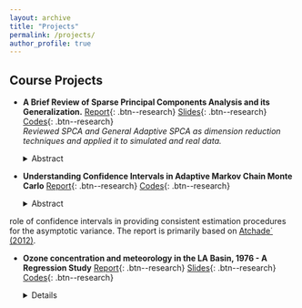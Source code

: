 ```yaml
---
layout: archive
title: "Projects"
permalink: /projects/
author_profile: true
---
```


## Course Projects

- **A Brief Review of Sparse Principal Components Analysis and its Generalization.**  [Report](https://github.com/ArkaB-DS/SPCA/blob/main/Multivariate_Project.pdf){: .btn--research} [Slides](https://github.com/ArkaB-DS/SPCA/blob/main/Multivariate_Project__slides_.pdf){: .btn--research} [Codes](https://github.com/ArkaB-DS/SPCA){: .btn--research}   
_Reviewed SPCA and General Adaptive SPCA as dimension reduction techniques and applied it to simulated and real data._
  <details>
      <summary>Abstract</summary>
  
  <blockquote>Principal Component Analysis is a widely studied methodology as it is a useful technique for dimension reduction. In this report, we discuss Sparse Principal Component Analysis (SPCA), which is a modification over PCA. This method is able to resolve the interpretation issue of PCA. Additionally, it provides sparse loadings to the principal components. The main idea of SPCA comes from the relationship between PCA problem and regression analysis. We also discuss GAS-PCA, which is a generalization over SPCA and this method performs better than SPCA, even in finite sample cases. Our report is mainly based on [Zou et al. (2006)](https://doi.org/10.1198/106186006X113430) and its extension [Leng and Wang (2009)](https://doi.org/10.1198/jcgs.2009.0012).</blockquote>
  
  </details>
  
- **Understanding Confidence Intervals in Adaptive Markov Chain Monte Carlo**  [Report](https://github.com/ArkaB-DS/MTH598A/blob/main/Report.pdf){: .btn--research} [Codes](https://github.com/ArkaB-DS/MTH598A){: .btn--research}
  <details>
      <summary>Abstract</summary>
  
  <blockquote>In this report, we attempt to understand the problems in asymptotic variance estimation for Adaptive Markov Chain Monte Carlo (AMCMC) and the
role of confidence intervals in providing consistent estimation procedures for the asymptotic variance. The report is primarily based on [Atchade´ (2012)](http://citeseerx.ist.psu.edu/viewdoc/download?doi=10.1.1.765.8899&rep=rep1&type=pdf).</blockquote>
  
  </details>
  
- **Ozone concentration and meteorology in the LA Basin, 1976 - A Regression Study**  [Report](https://github.com/ArkaB-DS/regressionProjectIITK/blob/main/Report/Project_Report.pdf){: .btn--research} [Slides](https://github.com/ArkaB-DS/regressionProjectIITK/blob/main/Presentation/Project_PPT.pdf){: .btn--research} [Codes](https://github.com/ArkaB-DS/regressionProjectIITK){: .btn--research}
  <details>
      <summary>Details</summary>
 
  <blockquote>
    
     - Performed Exploratory Data Analysis on the Ozone (LA Basin, 1976) dataset to understand the effect of meteorological variables in predicting Ozone concentration. </br>
     - Confirmed multicollinearity, heteroscedasticity, normality, and auto-correlation with appropriate tests and took corrective measures for each, developing \textbf{three parametric predictive models}.
     - Implemented Alternating Conditional Expectation (ACE) algorithm to create a non-parametric model that improved R^2 by 8% and RMSE by 62% with respect to the best of the three parametric models.
  
  </blockquote>
  </details>
